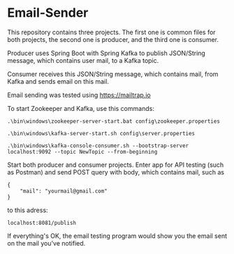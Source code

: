 # Email-Sender

This repository contains three projects. The first one is common files for both projects, the second one is producer, and the third one is consumer. 

Producer uses Spring Boot with Spring Kafka to publish JSON/String message, which contains user mail, to a Kafka topic. 

Consumer receives this JSON/String message, which contains mail, from Kafka and sends email on this mail.

Email sending was tested using https://mailtrap.io

To start Zookeeper and Kafka, use this commands: 

```
.\bin\windows\zookeeper-server-start.bat config\zookeeper.properties

.\bin\windows\kafka-server-start.sh config\server.properties

.\bin\windows\kafka-console-consumer.sh --bootstrap-server localhost:9092 --topic NewTopic --from-beginning
```

Start both producer and consumer projects. Enter app for API testing (such as Postman) and send POST query with body, which contains mail, such as 
```
{
    "mail": "yourmail@gmail.com"
} 
```
to this adress: 
```
localhost:8081/publish
```

If everything's OK, the email testing program would show you the email sent on the mail you've notified.


